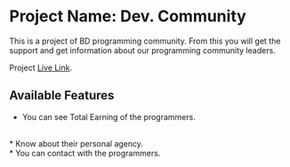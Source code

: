 # Project Name: Dev. Community

This is a project of BD programming community.
From this you will get the support and get information about our programming community leaders.

Project [Live Link](https://programming-community.netlify.app/).

## Available Features

* You can see Total Earning of the programmers.
<br/>
* Know about their personal agency.
</br>
* You can contact with the programmers.

